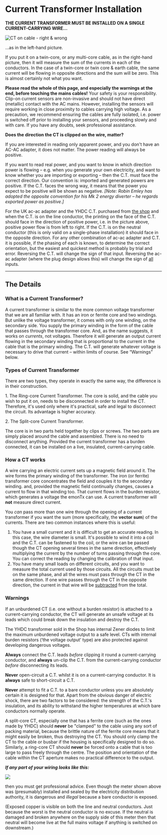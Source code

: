 # Current Transformer Installation

**THE CURRENT TRANSFORMER MUST BE INSTALLED ON A SINGLE CURRENT-CARRYING WIRE…**

![CT on cable - right & wrong](files/CT-on-cable.jpg)

…as in the left-hand picture.

If you put it on a twin-core, or any multi-core cable, as in the right-hand picture, then it will measure the sum of the currents in each of the conductors. In the case of a twin-core or twin core & earth cable, the same current will be flowing in opposite directions and the sum will be zero. This is almost certainly not what you want.

<!-----------------------------Warning----------------------------------------->

<div class="warning">

<p><strong>Please read the whole of this page, and especially the warnings at the end, before touching the mains cables!</strong> Your safety is your responsibility. Clip-on current sensors are non-invasive and should not have direct (metallic) contact with the AC mains. However, installing the sensors will require working in close proximity to cables carrying high voltage. As a precaution, we recommend ensuring the cables are fully isolated, i.e. power is switched off prior to installing your sensors, and proceeding slowly and with care. If you have any doubts, seek professional assistance.</p>

</div>

<!-----------------------------/Warning---------------------------------------->

**Does the direction the CT is clipped on the wire, matter?**

If you are interested in reading only apparent power, and you don't have an AC-AC adapter, it does not matter. The power reading will always be positive.

If you want to read real power, and you want to know in which direction power is flowing – e.g. when you generate your own electricity, and want to know whether you are importing or exporting – then the C.T. must face the correct direction. Our convention is: imported and generated powers are positive. If the C.T. faces the wrong way, it means that the power you expect to be positive will be shown as negative.
_[Note: Robin Emley has adopted the opposite convention for his Mk 2 energy diverter – he regards _exported_ power as positive.]_

For the UK ac-ac adapter and the YHDC C.T. purchased from [the shop](https://shop.openenergymonitor.com/components/) and when the C.T. is on the line conductor, the printing on the face of the C.T. should face in the direction of positive power, i.e. in the picture above, positive power flow is from left to right. If the C.T. is on the neutral conductor (this is only valid on a single-phase installation) it should face in the opposite direction. For any other combination of ac-ac adapter and C.T. it is possible, if the phasing of each is known, to determine the correct orientation, but the easiest and quickest method is probably by trial and error. Reversing the C.T. will change the sign of that input. Reversing the ac-ac adapter (where the plug design allows this) will change the sign of <u>all</u> inputs.

---

## The Details

### What is a Current Transformer?

A current transformer is similar to the more common voltage transformer that we are all familiar with. It has an iron or ferrite core and two windings. But unlike the voltage transformer, it comes with only one winding, on the secondary side. You supply the primary winding in the form of the cable that passes through the transformer core. And, as the name suggests, it works on _currents_, not voltages. Therefore it will generate an output current flowing in the secondary winding that is proportional to the current in the cable that is the primary winding. The C.T. will generate whatever voltage is necessary to drive that current – within limits of course. See “Warnings” below.

### Types of Current Transformer

There are two types, they operate in exactly the same way, the difference is in their construction.

1\. The Ring-core Current Transformer.
The core is solid, and the cable you wish to put it on, needs to be disconnected in order to install the CT. Therefore, it's used only where it's practical, safe and legal to disconnect the circuit. Its advantage is higher accuracy.

2\. The Split-core Current Transformer.

The core is in two parts held together by clips or screws. The two parts are simply placed around the cable and assembled. There is no need to disconnect anything. Provided the current transformer has a burden connected, it can be installed on a live, insulated, current-carrying cable.

### How a CT works

A wire carrying an electric current sets up a magnetic field around it. The wire forms the primary winding of the transformer. The iron (or ferrite) transformer core concentrates the field and couples it to the secondary winding. and, provided the magnetic field continually changes, causes a current to flow in that winding too. That current flows in the burden resistor, which generates a voltage the emonTx can use.
A current transformer will **not** measure direct current.

You _can_ pass more than one wire through the opening of a current transformer if you want the sum (more specifically, the **vector sum**) of the currents. There are two common instances where this is useful:

1.  You have a small current and it is difficult to get an accurate reading. In this case, the wire diameter is small. It's possible to wind it into a coil and the C.T. can be fastened to the coil, or the wire can be passed though the CT opening several times in the same direction, effectively multiplying the current by the number of turns passing through the core. You can correct the reading by changing the calibration of that input.
2.  You have many small loads on different circuits, and you want to measure the total current used by those circuits. All the circuits must be on the same phase, and all the wires must pass through the CT in the same direction. If one wire passes through the CT in the opposite direction, the current in that wire will be <u>subtracted</u> from the total.

### Warnings

If an unburdened CT (i.e. one without a burden resistor) is attached to a current-carrying conductor, the CT will generate an unsafe voltage at its leads which could break down the insulation and destroy the C.T.

The YHDC transformer sold in the Shop has internal Zener diodes to limit the maximum unburdened voltage output to a safe level. CTs with internal burden resistors (‘the voltage output’ type) are also protected against developing dangerous voltages.

**Always** connect the C.T. leads _before_ clipping it round a current-carrying conductor, and **always** un-clip the C.T. from the current-carrying conductor _before_ disconnecting its leads.

**Never** open-circuit a C.T. whilst it is on a current-carrying conductor. It is **always** safe to short-circuit a C.T.

**Never** attempt to fit a C.T. to a bare conductor unless you are absolutely certain it is designed for that. Apart from the obvious danger of electric shock, there are two factors to be considered: the strength of the C.T.'s insulation, and its ability to withstand the higher temperatures at which bare conductors normally operate.

A split-core CT, especially one that has a ferrite core (such as the ones made by YHDC) should **never** be "clamped" to the cable using any sort of packing material, because the brittle nature of the ferrite core means that it might easily be broken, thus destroying the CT. You should only clamp the CT to the cable or busbar if the housing is specifically designed to do so. Similarly, a ring-core CT should **never** be forced onto a cable that is too large to pass freely through the centre. The position and orientation of the cable within the CT aperture makes no practical difference to the output.

_**If any part of your wiring looks like this:**_

![](files/dangerous_meter_install.jpg)

then you must get professional advice. Even though the meter shown above was (presumably) installed and sealed by the electricity distribution authority, it is dangerous and _illegal_ because a bare conductor is exposed.

(Exposed copper is visible on both the line and neutral conductors. Just because the worst is the neutral conductor is no excuse. If the neutral is damaged and broken anywhere on the supply side of this meter then that neutral will become live at the full mains voltage if anything is switched on downstream.)

